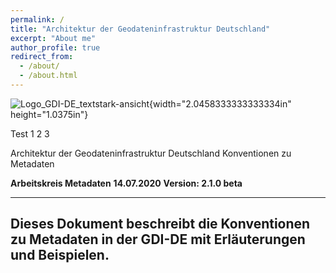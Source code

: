 ```yaml
---
permalink: /
title: "Architektur der Geodateninfrastruktur Deutschland"
excerpt: "About me"
author_profile: true
redirect_from: 
  - /about/
  - /about.html
---
```


![Logo_GDI-DE_textstark-ansicht](media/image1.jpeg){width="2.0458333333333334in"
height="1.0375in"}

 Test 1 2 3

Architektur der
Geodateninfrastruktur
Deutschland
Konventionen zu Metadaten

**Arbeitskreis Metadaten**
**14.07.2020**
**Version: 2.1.0 beta**

 -----------------------------------------------------------------------------------------------------------
  Dieses Dokument beschreibt die Konventionen zu Metadaten in der GDI-DE mit Erläuterungen und Beispielen. 
  -----------------------------------------------------------------------------------------------------------
